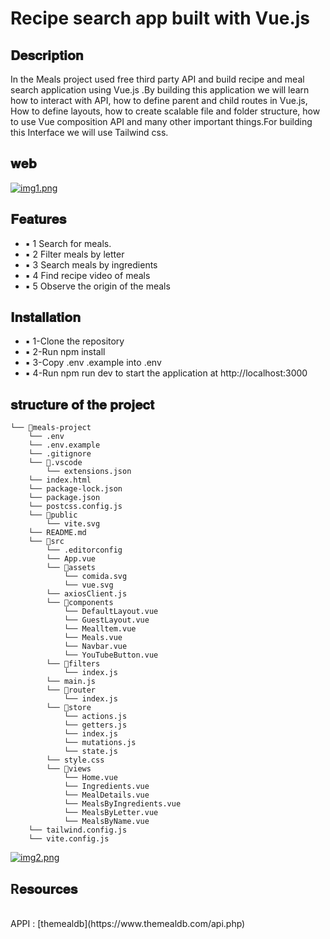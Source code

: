 <h1>Recipe search app built with Vue.js</h1>

## 𝐃𝐞𝐬𝐜𝐫𝐢𝐩𝐭𝐢𝐨𝐧

<p>In the Meals project used  free third party API and build recipe and meal search application using Vue.js .By building this application we will learn how to interact with API, how to define parent and child routes in Vue.js, How to define layouts,  how to create scalable file and folder structure, how to use Vue composition API and many other important things.For building this Interface we will use Tailwind css.</p>

## 𝐰𝐞𝐛

[![img1.png](https://i.postimg.cc/Jn195FMR/img1.png)](https://postimg.cc/B8VYqMjz)

## 𝐅𝐞𝐚𝐭𝐮𝐫𝐞𝐬

<ul>
<li> ▪️ 1 Search for meals. </li>
<li> ▪️ 2 Filter meals by letter </li>
<li> ▪️ 3 Search meals by ingredients </li>
<li> ▪️ 4 Find recipe video of meals </li>
<li> ▪️ 5 Observe the origin of the meals </li>
</ul>


## 𝐈𝐧𝐬𝐭𝐚𝐥𝐥𝐚𝐭𝐢𝐨𝐧

<ul>
<li> ▪️ 1-Clone the repository </li>
<li> ▪️ 2-Run npm install </li> 
<li> ▪️ 3-Copy .env .example into .env </li>
<li> ▪️ 4-Run npm run dev to start the application at http://localhost:3000 </li>
</ul>

## 𝐬𝐭𝐫𝐮𝐜𝐭𝐮𝐫𝐞 𝐨𝐟 𝐭𝐡𝐞 𝐩𝐫𝐨𝐣𝐞𝐜𝐭 

```
└── 📁meals-project
    └── .env
    └── .env.example
    └── .gitignore
    └── 📁.vscode
        └── extensions.json
    └── index.html
    └── package-lock.json
    └── package.json
    └── postcss.config.js
    └── 📁public
        └── vite.svg
    └── README.md
    └── 📁src
        └── .editorconfig
        └── App.vue
        └── 📁assets
            └── comida.svg
            └── vue.svg
        └── axiosClient.js
        └── 📁components
            └── DefaultLayout.vue
            └── GuestLayout.vue
            └── Mealltem.vue
            └── Meals.vue
            └── Navbar.vue
            └── YouTubeButton.vue
        └── 📁filters
            └── index.js
        └── main.js
        └── 📁router
            └── index.js
        └── 📁store
            └── actions.js
            └── getters.js
            └── index.js
            └── mutations.js
            └── state.js
        └── style.css
        └── 📁views
            └── Home.vue
            └── Ingredients.vue
            └── MealDetails.vue
            └── MealsByIngredients.vue
            └── MealsByLetter.vue
            └── MealsByName.vue
    └── tailwind.config.js
    └── vite.config.js
```

[![img2.png](https://i.postimg.cc/5tM0bfqp/img2.png)](https://postimg.cc/DSBFckNb)

## R𝐞𝐬𝐨𝐮𝐫𝐜𝐞𝐬

<br>
APPI : [themealdb](https://www.themealdb.com/api.php)
</br>

